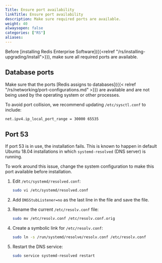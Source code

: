 ```yaml
---
Title: Ensure port availability
linkTitle: Ensure port availability
description: Make sure required ports are available.
weight: 40
alwaysopen: false
categories: ["RS"]
aliases: 
---
```


Before [installing Redis Enterprise Software]({{<relref "/rs/installing-upgrading/install">}}), make sure all required ports are available.

## Database ports

Make sure that the ports [Redis assigns to databases]({{< relref "/rs/networking/port-configurations.md" >}}) are available and are not being used by the operating system or other processes.

To avoid port collision, we recommend updating `/etc/sysctl.conf` to include:

``` sh
net.ipv4.ip_local_port_range = 30000 65535
```

## Port 53

If port 53 is in use, the installation fails. This is known to happen in
default Ubuntu 18.04 installations in which `systemd-resolved` (DNS server) is running.

To work around this issue, change the system configuration to make this port available
before installation.

1. Edit `/etc/systemd/resolved.conf`: 

    ```sh
    sudo vi /etc/systemd/resolved.conf
    ```

1. Add `DNSStubListener=no` as the last line in the file and save the file.

1. Rename the current `/etc/resolv.conf` file:

    ```sh
    sudo mv /etc/resolv.conf /etc/resolv.conf.orig
    ```

1. Create a symbolic link for `/etc/resolv.conf`:

    ```sh
    sudo ln -s /run/systemd/resolve/resolv.conf /etc/resolv.conf
    ```

1. Restart the DNS service:

    ```sh
    sudo service systemd-resolved restart
    ```
